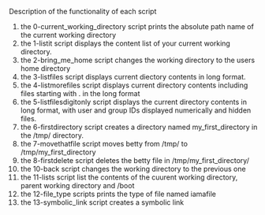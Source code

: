 Description of the functionality of each script
1. the 0-current_working_directory script prints the absolute path name of the current working directory
2. the 1-listit script displays the content list of your current working directory.
3. the 2-bring_me_home script changes the working directory to the users home directory
4. the 3-listfiles script displays current diectory contents in long format.
5. the 4-listmorefiles script displays current directory contents including files starting with . in the long format
6. the 5-listfilesdigitonly script displays the current directory contents in long format, with user and group IDs displayed numerically and hidden files.
7. the 6-firstdirectory script creates a directory named my_first_directory in the /tmp/ directory.
8. the 7-movethatfile script moves betty from /tmp/ to /tmp/my_first_directory
9. the 8-firstdelete script deletes the betty file in /tmp/my_first_directory/
10. the 10-back script changes the working directory to the previous one
11. the 11-lists script list the contents of the cuurent working directory, parent working directory and /boot
12. the 12-file_type scripts prints the type of file named iamafile
13. the 13-symbolic_link script creates a symbolic link 
